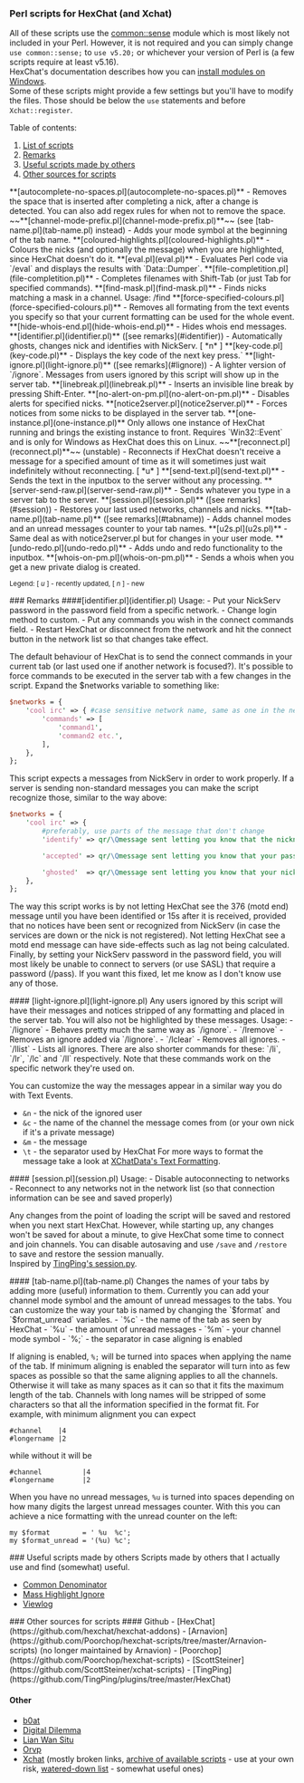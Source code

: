 ### Perl scripts for HexChat (and Xchat)

All of these scripts use the [common::sense](https://metacpan.org/module/common::sense) module which is most likely not included in your Perl. However, it is not required and you can simply change `use common::sense;` to `use v5.20;` or whichever your version of Perl is (a few scripts require at least v5.16).  
HexChat's documentation describes how you can [install modules on Windows](https://hexchat.readthedocs.org/en/latest/perl_modules.html).  
Some of these scripts might provide a few settings but you'll have to modify the files. Those should be below the `use` statements and before `Xchat::register`.

Table of contents:

1. [List of scripts](#list)
2. [Remarks](#remarks)
3. [Useful scripts made by others](#usefulscripts)
4. [Other sources for scripts](#othersources)

<a name="list" />
**[autocomplete-no-spaces.pl](autocomplete-no-spaces.pl)** - Removes the space that is inserted after completing a nick, after a change is detected. You can also add regex rules for when not to remove the space.  
~~**[channel-mode-prefix.pl](channel-mode-prefix.pl)**~~ (see [tab-name.pl](tab-name.pl) instead) - Adds your mode symbol at the beginning of the tab name.  
**[coloured-highlights.pl](coloured-highlights.pl)** - Colours the nicks (and optionally the message) when you are highlighted, since HexChat doesn't do it.  
**[eval.pl](eval.pl)** - Evaluates Perl code via `/eval` and displays the results with `Data::Dumper`.  
**[file-completition.pl](file-completition.pl)** - Completes filenames with Shift-Tab (or just Tab for specified commands).  
**[find-mask.pl](find-mask.pl)** - Finds nicks matching a mask in a channel. Usage: /find <mask>  
**[force-specified-colours.pl](force-specified-colours.pl)** - Removes all formating from the text events you specify so that your current formatting can be used for the whole event.  
**[hide-whois-end.pl](hide-whois-end.pl)** - Hides whois end messages.  
**[identifier.pl](identifier.pl)** ([see remarks](#identifier)) - Automatically ghosts, changes nick and identifies with NickServ.  
[ *n* ] **[key-code.pl](key-code.pl)** - Displays the key code of the next key press.`  
**[light-ignore.pl](light-ignore.pl)** ([see remarks](#lignore)) - A lighter version of `/ignore`. Messages from users ignored by this script will show up in the server tab.  
**[linebreak.pl](linebreak.pl)** - Inserts an invisible line break by pressing Shift-Enter.  
**[no-alert-on-pm.pl](no-alert-on-pm.pl)** - Disables alerts for specified nicks.  
**[notice2server.pl](notice2server.pl)** - Forces notices from some nicks to be displayed in the server tab.  
**[one-instance.pl](one-instance.pl)** Only allows one instance of HexChat running and brings the existing instance to front. Requires `Win32::Event` and is only for Windows as HexChat does this on Linux.  
~~**[reconnect.pl](reconnect.pl)**~~ (unstable) - Reconnects if HexChat doesn't receive a message for a specified amount of time as it will sometimes just wait indefinitely without reconnecting.  
[ *u* ] **[send-text.pl](send-text.pl)** - Sends the text in the inputbox to the server without any processing.  
**[server-send-raw.pl](server-send-raw.pl)** - Sends whatever you type in a server tab to the server.  
**[session.pl](session.pl)** ([see remarks](#session)) - Restores your last used networks, channels and nicks.  
**[tab-name.pl](tab-name.pl)** ([see remarks](#tabname)) - Adds channel modes and an unread messages counter to your tab names.  
**[u2s.pl](u2s.pl)** - Same deal as with notice2server.pl but for changes in your user mode.  
**[undo-redo.pl](undo-redo.pl)** - Adds undo and redo functionality to the inputbox.  
**[whois-on-pm.pl](whois-on-pm.pl)** - Sends a whois when you get a new private dialog is created.  

<sub>Legend: [ *u* ] - recently updated, [ *n* ] - new</sub>

<a name="remarks" />
### Remarks

<a name="identifier" />
####[identifier.pl](identifier.pl)
Usage:
- Put your NickServ password in the password field from a specific network.
- Change login method to custom.
- Put any commands you wish in the connect commands field.
- Restart HexChat or disconnect from the network and hit the connect button in the network list so that changes take effect.

The default behaviour of HexChat is to send the connect commands in your current tab (or last used one if another network is focused?). It's possible to force commands to be executed in the server tab with a few changes in the script. Expand the $networks variable to something like:

```perl
$networks = {
	'cool irc' => { #case sensitive network name, same as one in the network list
		'commands' => [
			'command1',
			'command2 etc.',
		],
	},
};
```

This script expects a messages from NickServ in order to work properly. If a server is sending non-standard messages you can make the script recognize those, similar to the way above:

```perl
$networks = {
	'cool irc' => {
		#preferably, use parts of the message that don't change
		'identify' => qr/\Qmessage sent letting you know that the nickname you're using is registered\E/,

		'accepted' => qr/\Qmessage sent letting you know that your password has been accepted and that you're identified\E/,

		'ghosted'  => qr/\Qmessage sent letting you know that your nick has been ghosted\E/,
	},
};
```
The way this script works is by not letting HexChat see the 376 (motd end) message until you have been identified or 15s after it is received, provided that no notices have been sent or recognized from NickServ (in case the services are down or the nick is not registered). Not letting HexChat see a motd end message can have side-effects such as lag not being calculated.  
Finally, by setting your NickServ password in the password field, you will most likely be unable to connect to servers (or use SASL) that require a password (/pass). If you want this fixed, let me know as I don't know use any of those.

<a name="lignore" />
#### [light-ignore.pl](light-ignore.pl)
Any users ignored by this script will have their messages and notices stripped of any formatting and placed in the server tab. You will also not be highlighted by these messages.  
Usage:
- `/lignore` - Behaves pretty much the same way as `/ignore`.
- `/lremove` - Removes an ignore added via `/lignore`.
- `/lclear` - Removes all ignores.
- `/llist` - Lists all ignores.
There are also shorter commands for these: `/li`, `/lr`, `/lc` and `/ll` respectively. Note that these commands work on the specific network they're used on.

You can customize the way the messages appear in a similar way you do with Text Events.
- `&n` - the nick of the ignored user
- `&c` - the name of the channel the message comes from (or your own nick if it's a private message)
- `&m` - the message
- `\t` - the separator used by HexChat
For more ways to format the message take a look at [XChatData's Text Formatting](http://xchatdata.net/Scripting/TextFormatting).

<a name="session" />
#### [session.pl](session.pl)
Usage:
- Disable autoconnecting to networks
- Reconnect to any networks not in the network list (so that connection information can be see and saved properly)

Any changes from the point of loading the script will be saved and restored when you next start HexChat. However, while starting up, any changes won't be saved for about a minute, to give HexChat some time to connect and join channels. You can disable autosaving and use `/save` and `/restore` to save and restore the session manually.  
Inspired by [TingPing's session.py](https://github.com/TingPing/plugins/blob/master/HexChat/session.py).

<a name="tabname" />
#### [tab-name.pl](tab-name.pl)
Changes the names of your tabs by adding more (useful) information to them. Currently you can add your channel mode symbol and the amount of unread messages to the tabs. You can customize the way your tab is named by changing the `$format` and `$format_unread` variables.
- `%c` - the name of the tab as seen by HexChat
- `%u` - the amount of unread messages
- `%m` - your channel mode symbol
- `%;` - the separator in case aligning is enabled

If aligning is enabled, `%;` will be turned into spaces when applying the name of the tab. If minimum aligning is enabled the separator will turn into as few spaces as possible so that the same aligning applies to all the channels. Otherwise it will take as many spaces as it can so that it fits the maximum length of the tab. Channels with long names will be stripped of some characters so that all the information specified in the format fit. For example, with minimum alignment you can expect
```
#channel    |4
#longername |2
```
while without it will be
```
#channel          |4
#longername       |2
```

When you have no unread messages, `%u` is turned into spaces depending on how many digits the largest unread messages counter. With this you can achieve a nice formatting with the unread counter on the left:
```
my $format        = ' %u  %c';
my $format_unread = '(%u) %c';
```

<a name="usefulscripts" />
### Useful scripts made by others
Scripts made by others that I actually use and find (somewhat) useful.

- [Common Denominator](https://github.com/tobiassjosten/xchat-common-denominator)
- [Mass Highlight Ignore](http://orvp.net/xchat/masshighlightignore/)
- [Viewlog](http://lwsitu.com/xchat/viewlog.pl)

<a name="othersources" />
### Other sources for scripts
#### Github
- [HexChat](https://github.com/hexchat/hexchat-addons)
- [Arnavion](https://github.com/Poorchop/hexchat-scripts/tree/master/Arnavion-scripts) (no longer maintained by Arnavion)
- [Poorchop](https://github.com/Poorchop/hexchat-scripts)
- [ScottSteiner](https://github.com/ScottSteiner/xchat-scripts)
- [TingPing](https://github.com/TingPing/plugins/tree/master/HexChat)

#### Other
- [b0at](http://b0at.tx0.org/xchat/addons/addons.html)
- [Digital Dilemma](http://digdilem.org/irc/index.cgi?perpage=all&type=Xchat)
- [Lian Wan Situ](http://lwsitu.com/xchat/)
- [Orvp](http://orvp.net/xchat.php)
- [Xchat](http://xchat.org/cgi-bin/disp.pl) (mostly broken links, [archive of available scripts](https://dl.dropboxusercontent.com/s/rb85dqkjhygekkh/xchat.zip) - use at your own risk, [watered-down list](https://dl.dropboxusercontent.com/s/30t4b2y8ocup07c/xchat.zip) - somewhat useful ones)
